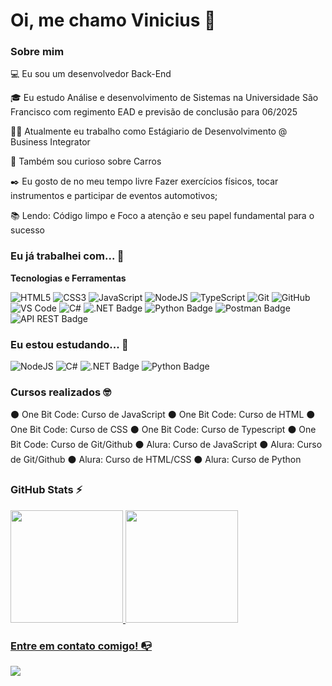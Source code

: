 # Oi, me chamo Vinicius 👋

### Sobre mim

💻 Eu sou um desenvolvedor Back-End

<!-- Isso é um comentário, não irá aparecer no seu perfil
(Abaixo você seleciona o curso que você está fazendo no momento) -->

🎓 Eu estudo Análise e desenvolvimento de Sistemas na Universidade São Francisco com regimento EAD e previsão de conclusão para 06/2025 

👩‍💻 Atualmente eu trabalho como Estágiario de Desenvolvimento @ Business Integrator

🔎 Também sou curioso sobre Carros

✒️ Eu gosto de no meu tempo livre Fazer exercícios físicos, tocar instrumentos e participar de eventos automotivos;

📚 Lendo: Código limpo e Foco a atenção e seu papel fundamental para o sucesso

### Eu já trabalhei com... 🔧

**Tecnologias e Ferramentas**

<!-- (Aqui você pode adicionar tecnologias que aprendeu no curso, já listamos algumas delas, e outras que já domina)) -->

![HTML5](https://img.shields.io/badge/html5-%23E34F26.svg?style=for-the-badge&logo=html5&logoColor=white)
![CSS3](https://img.shields.io/badge/css3-%231572B6.svg?style=for-the-badge&logo=css3&logoColor=white)
![JavaScript](https://img.shields.io/badge/javascript-%23323330.svg?style=for-the-badge&logo=javascript&logoColor=%23F7DF1E)
![NodeJS](https://img.shields.io/badge/node.js-6DA55F?style=for-the-badge&logo=node.js&logoColor=white)
![TypeScript](https://img.shields.io/badge/typescript-%23007ACC.svg?style=for-the-badge&logo=typescript&logoColor=white)
![Git](https://img.shields.io/badge/git-%23F05033.svg?style=for-the-badge&logo=git&logoColor=white)
![GitHub](https://img.shields.io/badge/github-%23121011.svg?style=for-the-badge&logo=github&logoColor=white)
![VS Code](https://img.shields.io/badge/VS%20Code-0078d7.svg?style=for-the-badge&logo=visual-studio-code&logoColor=white)
![C#](https://img.shields.io/badge/C%23-239120?style=for-the-badge&logo=csharp&logoColor=white)
![.NET Badge](https://img.shields.io/badge/.NET-512BD4?style=for-the-badge&logo=dotnet&logoColor=white)
![Python Badge](https://img.shields.io/badge/Python-3776AB?style=for-the-badge&logo=python&logoColor=white)
![Postman Badge](https://img.shields.io/badge/Postman-FF6C37?style=for-the-badge&logo=postman&logoColor=white)
![API REST Badge](https://img.shields.io/badge/API_REST-007396?style=for-the-badge)



<!-- (Já colocar tecnologias do On Demand que aprende no curso)) -->

### Eu estou estudando... 🧩
<!-- (Aqui você pode adicionar tecnologias que está estudando, inclusive para aumentar essa lista você listamos algumas das tecnologias ensinadas na nossa [Assinatura On Demand](https://cubos.academy/cubosondemand)) -->


![NodeJS](https://img.shields.io/badge/node.js-6DA55F?style=for-the-badge&logo=node.js&logoColor=white)
![C#](https://img.shields.io/badge/C%23-239120?style=for-the-badge&logo=csharp&logoColor=white)
![.NET Badge](https://img.shields.io/badge/.NET-512BD4?style=for-the-badge&logo=dotnet&logoColor=white)
![Python Badge](https://img.shields.io/badge/Python-3776AB?style=for-the-badge&logo=python&logoColor=white)

<!-- (Você pode adicionar novas tecnologias insira ![Nome da Tecnologia](https://img.shields.io/badge/-[Nome da tecnologia]-[Cor do fundo]?style=flat-square&logo=[Nome da tecnologia])) -->

### Cursos realizados 🤓

<!-- (Aqui você pode adicionar cursos que você já fez) -->

⚫ One Bit Code: Curso de JavaScript 
⚫ One Bit Code: Curso de HTML
⚫ One Bit Code: Curso de CSS
⚫ One Bit Code: Curso de Typescript
⚫ One Bit Code: Curso de Git/Github
⚫ Alura: Curso de JavaScript
⚫ Alura: Curso de Git/Github
⚫ Alura: Curso de HTML/CSS
⚫ Alura: Curso de Python

<!--
Substitua o usuário lbguilherme pelo seu usuário no GitHub.
-->

### GitHub Stats ⚡
<div>
<a href="https://github.com/lbguilherme">
<img height="180em" src="https://github-readme-stats.vercel.app/api/top-langs/?username=viniciusaugustojesus&layout=compact&langs_count=7&theme=dracula"/>
<img height="180em" src="https://github-readme-stats.vercel.app/api?username=viniciusaugustojesus&show_icons=true&theme=dracula&include_all_commits=true&count_private=true"/>
</div>

### Entre em contato comigo! 📭
<div>

<a href="https://www.linkedin.com/in/vinicius-augusto-86b7b9202/" target="_blank"><img src="https://img.shields.io/badge/-LinkedIn-%230077B5?style=for-the-badge&logo=linkedin&logoColor=white" target="_blank"></a>   
</div>
